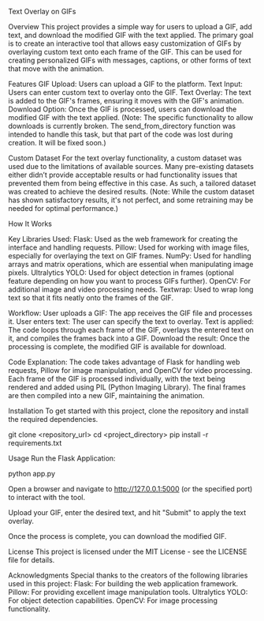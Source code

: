 Text Overlay on GIFs

Overview
This project provides a simple way for users to upload a GIF, add text, and download the modified GIF with the text applied. The primary goal is to create an interactive tool that allows easy customization of GIFs by overlaying custom text onto each frame of the GIF. This can be used for creating personalized GIFs with messages, captions, or other forms of text that move with the animation.

Features
GIF Upload: Users can upload a GIF to the platform.
Text Input: Users can enter custom text to overlay onto the GIF.
Text Overlay: The text is added to the GIF's frames, ensuring it moves with the GIF's animation.
Download Option: Once the GIF is processed, users can download the modified GIF with the text applied. (Note: The specific functionality to allow downloads is currently broken. The send_from_directory function was intended to handle this task, but that part of the code was lost during creation. It will be fixed soon.)

Custom Dataset
For the text overlay functionality, a custom dataset was used due to the limitations of available sources. Many pre-existing datasets either didn’t provide acceptable results or had functionality issues that prevented them from being effective in this case. As such, a tailored dataset was created to achieve the desired results. (Note: While the custom dataset has shown satisfactory results, it's not perfect, and some retraining may be needed for optimal performance.)

How It Works

Key Libraries Used:
Flask: Used as the web framework for creating the interface and handling requests.
Pillow: Used for working with image files, especially for overlaying the text on GIF frames.
NumPy: Used for handling arrays and matrix operations, which are essential when manipulating image pixels.
Ultralytics YOLO: Used for object detection in frames (optional feature depending on how you want to process GIFs further).
OpenCV: For additional image and video processing needs.
Textwrap: Used to wrap long text so that it fits neatly onto the frames of the GIF.

Workflow:
User uploads a GIF: The app receives the GIF file and processes it.
User enters text: The user can specify the text to overlay.
Text is applied: The code loops through each frame of the GIF, overlays the entered text on it, and compiles the frames back into a GIF.
Download the result: Once the processing is complete, the modified GIF is available for download.

Code Explanation:
The code takes advantage of Flask for handling web requests, Pillow for image manipulation, and OpenCV for video processing. Each frame of the GIF is processed individually, with the text being rendered and added using PIL (Python Imaging Library). The final frames are then compiled into a new GIF, maintaining the animation.

Installation
To get started with this project, clone the repository and install the required dependencies.

git clone <repository_url>
cd <project_directory>
pip install -r requirements.txt

Usage
Run the Flask Application:

python app.py

Open a browser and navigate to http://127.0.0.1:5000 (or the specified port) to interact with the tool.

Upload your GIF, enter the desired text, and hit "Submit" to apply the text overlay.

Once the process is complete, you can download the modified GIF.

License
This project is licensed under the MIT License - see the LICENSE file for details.

Acknowledgments
Special thanks to the creators of the following libraries used in this project:
Flask: For building the web application framework.
Pillow: For providing excellent image manipulation tools.
Ultralytics YOLO: For object detection capabilities.
OpenCV: For image processing functionality.
